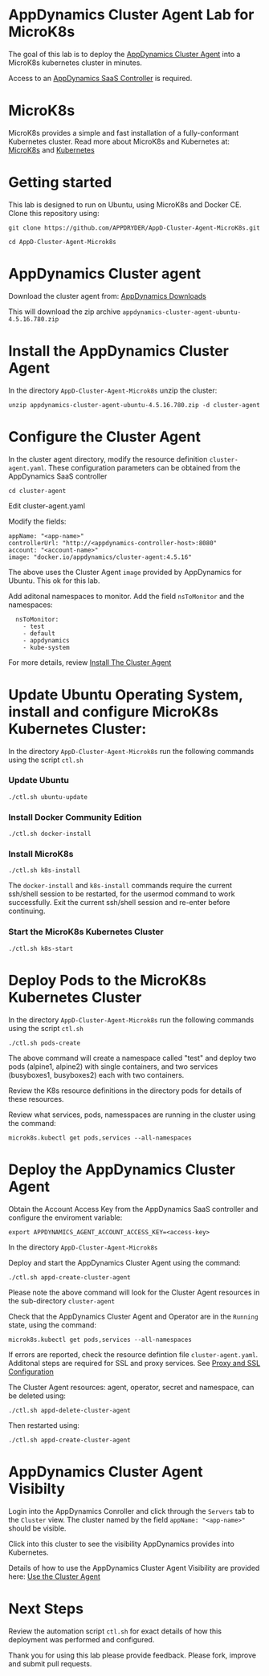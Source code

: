 # AppDynamics Cluster Agent Lab for MicroK8s

The goal of this lab is to deploy the [AppDynamics Cluster Agent](https://docs.appdynamics.com/display/PRO45/Monitoring+Kubernetes+with+the+Cluster+Agent) into a MicroK8s kubernetes cluster in minutes. 

Access to an [AppDynamics SaaS Controller](https://www.appdynamics.com/) is required.

# MicroK8s

MicroK8s provides a simple and fast installation of a fully-conformant Kubernetes cluster. Read more about MicroK8s and Kubernetes at: [MicroK8s](https://microk8s.io/) and [Kubernetes](https://kubernetes.io/)

# Getting started

This lab is designed to run on Ubuntu, using MicroK8s and Docker CE. Clone this repository using:

  `git clone https://github.com/APPDRYDER/AppD-Cluster-Agent-MicroK8s.git`

  `cd AppD-Cluster-Agent-Microk8s`

# AppDynamics Cluster agent

Download the cluster agent from: [AppDynamics Downloads](https://download.appdynamics.com/download/#version=&apm=cluster-agent&os=&platform_admin_os=&appdynamics_cluster_os=&events=&eum=&page=1
)

This will download the zip archive `appdynamics-cluster-agent-ubuntu-4.5.16.780.zip`

# Install the AppDynamics Cluster Agent

In the directory `AppD-Cluster-Agent-Microk8s` unzip the cluster:

  `unzip appdynamics-cluster-agent-ubuntu-4.5.16.780.zip -d cluster-agent`

# Configure the Cluster Agent

In the cluster agent directory, modify the resource definition `cluster-agent.yaml`. These configuration parameters can be obtained from the AppDynamics SaaS controller

  `cd cluster-agent`

Edit cluster-agent.yaml

  Modify the fields:
  ````
  appName: "<app-name>"
  controllerUrl: "http://<appdynamics-controller-host>:8080"
  account: "<account-name>"
  image: "docker.io/appdynamics/cluster-agent:4.5.16"
  ````

  The above uses the Cluster Agent `image` provided by AppDynamics for Ubuntu. This ok for this lab.

  Add aditonal namespaces to monitor. Add the field `nsToMonitor` and the namespaces:
  ````
    nsToMonitor:
      - test
      - default
      - appdynamics
      - kube-system
  ````
For more details, review [Install The Cluster Agent](https://docs.appdynamics.com/display/PRO45/Install+the+Cluster+Agent)

# Update Ubuntu Operating System, install and configure MicroK8s Kubernetes Cluster:

In the directory `AppD-Cluster-Agent-Microk8s` run the following commands using the script `ctl.sh`

  ### Update Ubuntu
  ````./ctl.sh ubuntu-update````

  ### Install Docker Community Edition
  ````./ctl.sh docker-install````

  ### Install MicroK8s
  ````./ctl.sh k8s-install````

  The `docker-install` and `k8s-install` commands require the current ssh/shell session to be restarted, for the usermod command to work successfully. Exit the current ssh/shell session and re-enter before continuing.

  ### Start the MicroK8s Kubernetes Cluster
  ````./ctl.sh k8s-start````

# Deploy Pods to the MicroK8s Kubernetes Cluster

In the directory `AppD-Cluster-Agent-Microk8s` run the following commands using the script `ctl.sh`

  ````./ctl.sh pods-create````

The above command will create a namespace called "test" and deploy two pods (alpine1, alpine2) with single containers, and two services (busyboxes1, busyboxes2) each with two containers.

Review the K8s resource definitions in the directory pods for details of these resources.

Review what services, pods, namesspaces are running in the cluster using the command:

  ````microk8s.kubectl get pods,services --all-namespaces````

# Deploy the AppDynamics Cluster Agent

Obtain the Account Access Key from the AppDynamics SaaS controller and configure the enviroment variable:

  `export APPDYNAMICS_AGENT_ACCOUNT_ACCESS_KEY=<access-key>`

In the directory `AppD-Cluster-Agent-Microk8s`

Deploy and start the AppDynamics Cluster Agent using the command:

  `./ctl.sh appd-create-cluster-agent`

Please note the above command will look for the Cluster Agent resources in the sub-directory `cluster-agent`

Check that the AppDynamics Cluster Agent and Operator are in the `Running` state, using the command:

  ````microk8s.kubectl get pods,services --all-namespaces````

If errors are reported, check the resource defintion file `cluster-agent.yaml`. Additonal steps are required for SSL and proxy services. See [Proxy and SSL Configuration](https://docs.appdynamics.com/display/PRO45/Configure+the+Cluster+Agent)

The Cluster Agent resources: agent, operator, secret and namespace, can be deleted using:

  `./ctl.sh appd-delete-cluster-agent`
  
Then restarted using:

  `./ctl.sh appd-create-cluster-agent`

# AppDynamics Cluster Agent Visibilty

Login into the AppDynamics Conroller and click through the `Servers` tab to the `Cluster` view. The cluster named by the field `appName: "<app-name>"` should be visible.

Click into this cluster to see the visibility AppDynamics provides into Kubernetes.

Details of how to use the AppDynamics Cluster Agent Visibility are provided here: [Use the Cluster Agent](https://docs.appdynamics.com/display/PRO45/Use+The+Cluster+Agent)

# Next Steps

Review the automation script `ctl.sh` for exact details of how this deployment was performed and configured.

Thank you for using this lab please provide feedback. Please fork, improve and submit pull requests.
